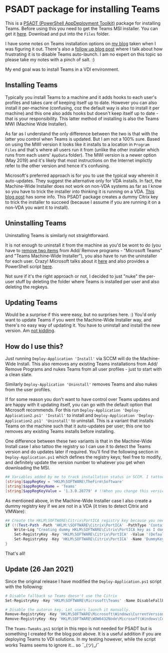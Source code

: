 # PSADT package for installing Teams
This is a [PSADT (PowerShell AppDeployment Toolkit)](https://psappdeploytoolkit.com/) package for installing Teams. Before using this you need to get the Teams MSI installer. You can get it [here](https://docs.microsoft.com/en-us/microsoftteams/msi-deployment). Download and put into the `Files` folder. 

I have some notes on Teams installation options on [my blog](https://rakhesh.com/citrix/notes-on-teams-locations-installing-etc/) taken when I was figuring it out. There's also a [follow up blog post](https://rakhesh.com/?p=5456&preview=true) where I talk about how frustrating it is to disable Teams auto-launch. I am no expert on this topic so please take my notes with a pinch of salt. :) 

My end goal was to install Teams in a VDI environment. 

## Installing Teams
Typically you install Teams to a machine and it adds hooks to each user's profiles and takes care of keeping itself up to date. However you can also install it per-machine (confusing, coz the default way is also to install it per machine) and this one also adds hooks but doesn't keep itself up to date - that is your responsibility. This latter method of installing is also the Teams MWI (Machine Wide Installer). 

As far as I understand the only difference between the two is that with the latter you control when Teams is updated. But I am not a 100% sure. Based on using the MWI version it looks like it installs to a location in `Program Files` and that's where all users run it from (unlike the other installer which runs from each users' `AppData` folder). The MWI version is a newer option (May 2019) and it's likely that most instructions on the Internet implictly refer to the other version and hence it's confusing. 

Microsoft's preferred approach is for you to use the typical way wherein it auto-updates. They suggest the alternative only for VDA installs. In fact, the Machine-Wide Installer does not work on non-VDA systems as far as I know so you have to trick the installer into thinking it is running on a VDA. [This blog post](https://www.masterpackager.com/blog/mst-to-install-microsoft-teams-msi-vdi-to-regular-windows-10) has some info. This PSADT package creates a dummy Citrix key to trick the installer to succeed (because I assume if you are running it on a non-VDA you want it to install).

## Uninstalling Teams
Uninstalling Teams is similarly not straightforward. 

It is not enough to uninstall it from the machine as you'd be wont to do (you have to [remove two items](https://support.microsoft.com/en-gb/office/uninstall-microsoft-teams-3b159754-3c26-4952-abe7-57d27f5f4c81?ui=en-us&rs=en-gb&ad=gb#ID0EAABAAA=Desktop) from Add/ Remove programs - "Microsoft Teams" and "Teams Machine-Wide Installer"), you also have to run the uninstaller for each user. Crazy! Microsoft talks about it [here](https://docs.microsoft.com/en-us/microsoftteams/msi-deployment#clean-up-and-redeployment-procedure) and also provides a PowerShell script [here](https://docs.microsoft.com/en-us/microsoftteams/scripts/powershell-script-deployment-cleanup).

Not sure if it's the right approach or not, I decided to just "nuke" the per-user stuff by deleting the folder where Teams is installed per user and also deleting the regkeys.

## Updating Teams
Would be a surprise if this were easy, but no surprises here. :) You'd only want to update Teams if you went the Machine-Wide Installer way, and there's no easy way of updating it. You have to uninstall and install the new version. Am [not kidding](https://docs.microsoft.com/en-us/microsoftteams/teams-client-update#what-about-updates-to-teams-on-vdi).

## How do I use this?
Just running `Deploy-Application 'Install'` via SCCM will do the Machine-Wide Install. This also removes any existing Teams installations from Add/ Remove Programs and nukes Teams from all user profiles - just to start with a clean slate. 

Similarly `Deploy-Application 'Uninstall'` removes Teams and also nukes from the user profiles.

If for some reason you don't want to have control over Teams updates and are happy with it updating itself, you can go with the default option that Microsoft recommends. For this run `Deploy-Application 'Deploy-Application2.ps1' 'Install'` to install and `Deploy-Application 'Deploy-Application2.ps1' 'Uninstall'` to uninstall. This is a variant that installs Teams on the machine such that it auto-updates per user; this one too removes any existing Teams installs before installing.

One difference between these two variants is that in the Machine-Wide Install case I also tattoo the registry so I can use it to detect the Teams version and do updates later if required. You'll find the following section in `Deploy-Application.ps1` which defines the registry keys; feel free to modify, and definitely update the version number to whatever you get when downloading the MSI.

```powershell
## Variables added by me to track installation status in SCCM. I tattoo these in the registry.
[string]$appRegKey = 'HKLM\SOFTWARE\TheFirm\Software'
[string]$appRegKeyName = 'Teams'
[string]$appRegKeyValue = '1.3.0.28779' # !!When you change this version be sure to update the detection method!!
```

As mentioned above, in the Machine-Wide Installer case I also create a dummy registry key if we are not in a VDA (it tries to detect Citrix and VMWare):

```powershell
## Create the HKLM\SOFTWARE\Citrix\PortICA registry key because you need that for the MWI install
if (!(Test-Path -Path 'HKLM:\SOFTWARE\Citrix\PortICA' -PathType 'Container') -and !(Test-Path -Path 'HKLM:\Software\VMware, Inc.\VMware VDM\Agent' -PathType 'Container')) {
    Write-Log "Creating dummy HKLM\SOFTWARE\Citrix\PortICA key as I don't seem to be running on a VDA"
    Set-RegistryKey -Key 'HKLM\SOFTWARE\Citrix\PortICA' -Value '(Default)'
    Set-RegistryKey -Key 'HKLM\SOFTWARE\Citrix\PortICA' -Name 'DummyKey' -Value 'Created to trick Teams' -Type 'String'
}
```

That's all!

## Update (26 Jan 2021)
Since the original release I have modified the `Deploy-Application.ps1` script with the following:

```powershell
# Disable fallback so Teams doesn't use the Citrix 
Set-RegistryKey -Key 'HKLM\SOFTWARE\Microsoft\Teams' -Name DisableFallback -Value '1' -Type DWord

# Disable the autorun key. Let users launch it manually.
Remove-RegistryKey -Key 'HKLM\SOFTWARE\Microsoft\Windows\CurrentVersion\Run' -Name 'Teams'
Remove-RegistryKey -Key 'HKLM\SOFTWARE\WOW6432Node\Microsoft\Windows\CurrentVersion\Run' -Name 'Teams'
```

The `Teams-Tweaks.ps1` script in this repo is not needed for PSADT but is something I created for the blog post above. It is a useful addition if you are deploying Teams to VDI solutions. In my testing however, while the script works Teams seems to ignore it... so ¯\_(ツ)_/¯